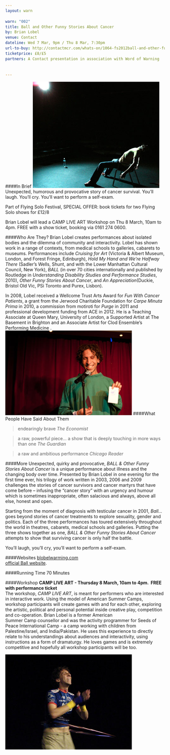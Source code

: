 ```yaml
---
layout: warn

warn: "002"
title: Ball and Other Funny Stories About Cancer
by: Brian Lobel
venue: Contact
dateline: Wed 7 Mar, 9pm / Thu 8 Mar, 7:30pm
url-to-buy: http://contactmcr.com/whats-on/1064-fs2012ball-and-other-funny-stories-about-cancer/booking/
ticketprice: £8/£5
partners: A Contact presentation in association with Word of Warning


---
```


####In Brief
![Brian Lobel](w2Brian3.jpg)
Unexpected, humorous and provocative story of cancer survival. You’ll laugh. You’ll cry. You’ll want to perform a self-exam. 

Part of Flying Solo Festival, SPECIAL OFFER: book tickets for two Flying Solo shows for £12/8

Brian Lobel will lead a CAMP LIVE ART Workshop on Thu 8 March, 10am to 4pm. FREE with a show ticket, booking via 0161 274 0600.  

####Who Are They?
Brian Lobel creates performances about isolated bodies and the dilemma of community and interactivity. Lobel has shown work in a range of contexts, from medical schools to galleries, cabarets to museums. Performances include *Cruising for Art* (Victoria & Albert Museum, London, and Forest Fringe, Edinburgh), *Hold My Hand and We’re Halfway There* (Sadler’s Wells, Shunt, and with the Lower Manhattan Cultural Council, New York), *BALL* (in over 70 cities internationally and published by Routledge in *Understanding Disability Studies and Performance Studies*, 2010), *Other Funny Stories About Cancer*, and *An Appreciation*(Duckie, Bristol Old Vic, PSi Toronto and Purex, Lisbon).   

In 2008, Lobel received a Wellcome Trust Arts Award for *Fun With Cancer Patients*, a grant from the Jerwood Charitable Foundation for *Carpe Minuta Prima* in 2010, a commission from motiroti for *Purge* in 2011 and professional development funding from ACE in 2012. He is a Teaching Associate at Queen Mary, University of London, a Supported Artist at The Basement in Brighton and an Associate Artist for Clod Ensemble’s Performing Medicine
.
![Brian Lobel](w2Brian1.jpg)
####What People Have Said About Them
>endearingly brave  *The Economist* 
 
>a raw, powerful piece… a show that is deeply touching in more ways than one  *The Guardian*   

>a raw and ambitious performance  *Chicago Reader*    

####More
Unexpected, quirky and provocative, *BALL & Other Funny Stories About Cancer* is a unique performance about illness and the changing body over time. Presented by Brian Lobel in one evening for the first time ever, his trilogy of work written in 2003, 2006 and 2009 challenges the stories of cancer survivors and cancer martyrs that have come before – infusing the “cancer story” with an urgency and humour which is sometimes inappropriate, often salacious and always, above all else, honest and open.    

Starting from the moment of diagnosis with testicular cancer in 2001, *Ball…* goes beyond stories of cancer treatments to explore sexuality, gender and politics. Each of the three performances has toured extensively throughout the world in theatres, cabarets, medical schools and galleries. Putting the three shows together as one, *BALL & Other Funny Stories About Cancer* attempts to show that surviving cancer is only half the battle.    

You’ll laugh, you’ll cry, you’ll want to perform a self-exam.    

####Websites
[blobelwarming.com](http://www.blobelwarming.com/)     
[official Ball website](http://brianlobel.freeservers.com/BALL1.htm). 

####Running Time
70 Minutes

####Workshop
**CAMP LIVE ART  - Thursday 8 March, 10am to 4pm.  FREE with performance ticket**    
The workshop, *CAMP LIVE ART*, is meant for performers who are interested in interactive work. Using the model of American Summer Camps, workshop participants will create games with and for each other, exploring the artistic, political and personal potential inside creative play, competition and co-operation. Brian Lobel is a former American Summer Camp counsellor and was the activity programmer for Seeds of Peace International Camp - a camp working with children from Palestine/Israel, and India/Pakistan. He uses this experience to directly relate to his understandings about audiences and interactivity, using instructions as a form of dramaturgy. He loves games and is extremely competitive and hopefully all workshop participants will be too.

![Brian Lobel](w2Brian2.jpg)